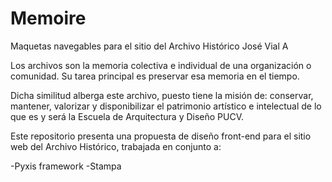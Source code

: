 Memoire
=======

Maquetas navegables para el sitio del Archivo Histórico José Vial A

Los archivos son la memoria colectiva e individual de una organización o comunidad. Su tarea principal es preservar esa memoria en el tiempo.

Dicha similitud alberga este archivo, puesto tiene la misión de: conservar, mantener, valorizar y disponibilizar el patrimonio artístico e intelectual de lo que es y será la Escuela de Arquitectura y Diseño PUCV.

Este repositorio presenta una propuesta de diseño front-end para el sitio web del Archivo Histórico, trabajada en conjunto a:

-Pyxis framework 
-Stampa
